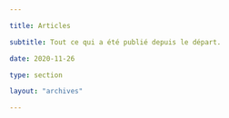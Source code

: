 ```yaml
---

title: Articles 

subtitle: Tout ce qui a été publié depuis le départ.

date: 2020-11-26 

type: section 

layout: "archives" 

---
```


